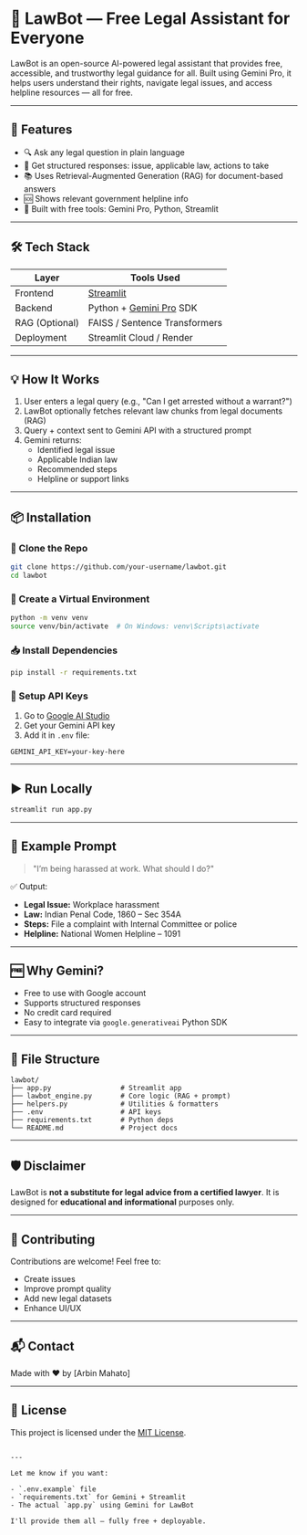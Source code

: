 # 🧠 LawBot — Free Legal Assistant for Everyone

LawBot is an open-source AI-powered legal assistant that provides free, accessible, and trustworthy legal guidance for all. Built using Gemini Pro, it helps users understand their rights, navigate legal issues, and access helpline resources — all for free.

---

## 🚀 Features

- 🔍 Ask any legal question in plain language
- 🧾 Get structured responses: issue, applicable law, actions to take
- 📚 Uses Retrieval-Augmented Generation (RAG) for document-based answers
- 🆘 Shows relevant government helpline info
- 💬 Built with free tools: Gemini Pro, Python, Streamlit

---

## 🛠️ Tech Stack

| Layer          | Tools Used                                                |
| -------------- | --------------------------------------------------------- |
| Frontend       | [Streamlit](https://streamlit.io/)                        |
| Backend        | Python + [Gemini Pro](https://makersuite.google.com/) SDK |
| RAG (Optional) | FAISS / Sentence Transformers                             |
| Deployment     | Streamlit Cloud / Render                                  |

---

## 💡 How It Works

1. User enters a legal query (e.g., "Can I get arrested without a warrant?")
2. LawBot optionally fetches relevant law chunks from legal documents (RAG)
3. Query + context sent to Gemini API with a structured prompt
4. Gemini returns:
   - Identified legal issue
   - Applicable Indian law
   - Recommended steps
   - Helpline or support links

---

## 📦 Installation

### 🔗 Clone the Repo

```bash
git clone https://github.com/your-username/lawbot.git
cd lawbot
```

### 🐍 Create a Virtual Environment

```bash
python -m venv venv
source venv/bin/activate  # On Windows: venv\Scripts\activate
```

### 📥 Install Dependencies

```bash
pip install -r requirements.txt
```

### 🔑 Setup API Keys

1. Go to [Google AI Studio](https://makersuite.google.com/)
2. Get your Gemini API key
3. Add it in `.env` file:

```env
GEMINI_API_KEY=your-key-here
```

---

## ▶️ Run Locally

```bash
streamlit run app.py
```

---

## 🧪 Example Prompt

> "I’m being harassed at work. What should I do?"

✅ Output:

- **Legal Issue:** Workplace harassment
- **Law:** Indian Penal Code, 1860 – Sec 354A
- **Steps:** File a complaint with Internal Committee or police
- **Helpline:** National Women Helpline – 1091

---

## 🆓 Why Gemini?

- Free to use with Google account
- Supports structured responses
- No credit card required
- Easy to integrate via `google.generativeai` Python SDK

---

## 📄 File Structure

```
lawbot/
├── app.py                 # Streamlit app
├── lawbot_engine.py       # Core logic (RAG + prompt)
├── helpers.py             # Utilities & formatters
├── .env                   # API keys
├── requirements.txt       # Python deps
└── README.md              # Project docs
```

---

## 🛡️ Disclaimer

LawBot is **not a substitute for legal advice from a certified lawyer**. It is designed for **educational and informational** purposes only.

---

## 🙌 Contributing

Contributions are welcome! Feel free to:

- Create issues
- Improve prompt quality
- Add new legal datasets
- Enhance UI/UX

---

## 📬 Contact

Made with ❤️ by \[Arbin Mahato]

---

## 🏁 License

This project is licensed under the [MIT License](LICENSE).

```

---

Let me know if you want:

- `.env.example` file
- `requirements.txt` for Gemini + Streamlit
- The actual `app.py` using Gemini for LawBot

I'll provide them all — fully free + deployable.
```
